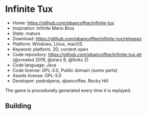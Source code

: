 # Infinite Tux

- Home: https://github.com/qbancoffee/infinite-tux
- Inspiration: Infinite Mario Bros
- State: mature
- Download: https://github.com/qbancoffee/infinite-tux/releases
- Platform: Windows, Linux, macOS
- Keyword: platform, 2D, content open
- Code repository: https://github.com/qbancoffee/infinite-tux.git (@created 2019, @stars 9, @forks 2)
- Code language: Java
- Code license: GPL-3.0, Public domain (some parts)
- Assets license: GPL-3.0
- Developer: pedrolpena, qbancoffee, Rocky Hill

The game is procedurally generated every time it is replayed.

## Building
